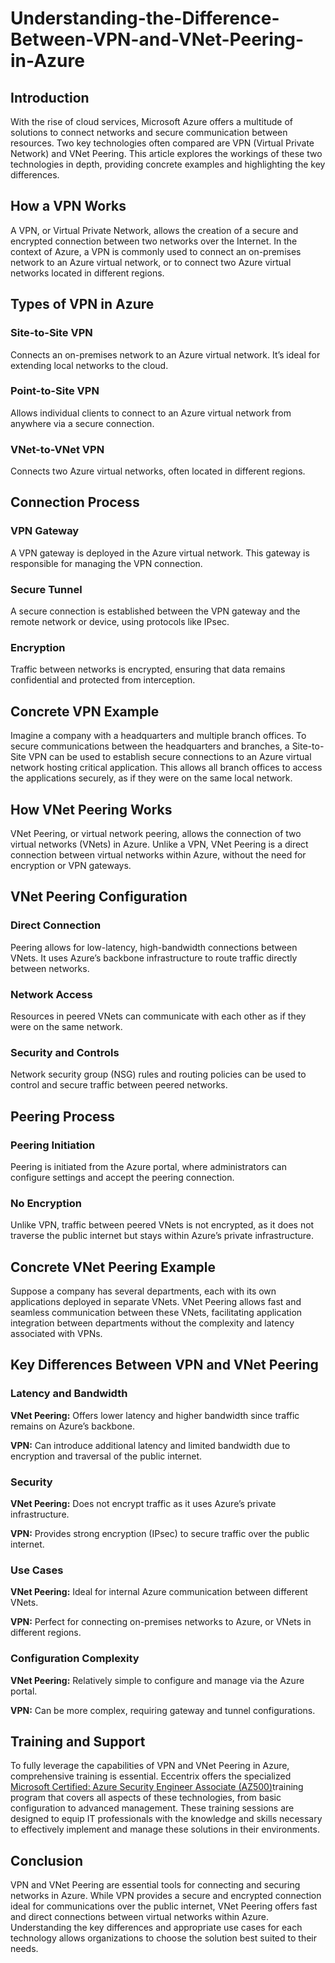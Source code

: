 # Understanding-the-Difference-Between-VPN-and-VNet-Peering-in-Azure
## Introduction
With the rise of cloud services, Microsoft Azure offers a multitude of solutions to connect networks and secure communication between resources. Two key technologies often compared are VPN (Virtual Private Network) and VNet Peering. This article explores the workings of these two technologies in depth, providing concrete examples and highlighting the key differences. 
## How a VPN Works
A VPN, or Virtual Private Network, allows the creation of a secure and encrypted connection between two networks over the Internet. In the context of Azure, a VPN is commonly used to connect an on-premises network to an Azure virtual network, or to connect two Azure virtual networks located in different regions.
## Types of VPN in Azure
### Site-to-Site VPN
Connects an on-premises network to an Azure virtual network. It’s ideal for extending local networks to the cloud.
### Point-to-Site VPN
Allows individual clients to connect to an Azure virtual network from anywhere via a secure connection.
### VNet-to-VNet VPN 
Connects two Azure virtual networks, often located in different regions.
## Connection Process
### VPN Gateway
A VPN gateway is deployed in the Azure virtual network. This gateway is responsible for managing the VPN connection.
### Secure Tunnel
A secure connection is established between the VPN gateway and the remote network or device, using protocols like IPsec.
### Encryption
Traffic between networks is encrypted, ensuring that data remains confidential and protected from interception.
## Concrete VPN Example
Imagine a company with a headquarters and multiple branch offices. To secure communications between the headquarters and branches, a Site-to-Site VPN can be used to establish secure connections to an Azure virtual network hosting critical application. This allows all branch offices to access the applications securely, as if they were on the same local network.
## How VNet Peering Works
VNet Peering, or virtual network peering, allows the connection of two virtual networks (VNets) in Azure. Unlike a VPN, VNet Peering is a direct connection between virtual networks within Azure, without the need for encryption or VPN gateways.
## VNet Peering Configuration
### Direct Connection
Peering allows for low-latency, high-bandwidth connections between VNets. It uses Azure’s backbone infrastructure to route traffic directly between networks.
### Network Access
Resources in peered VNets can communicate with each other as if they were on the same network.
### Security and Controls
Network security group (NSG) rules and routing policies can be used to control and secure traffic between peered networks.
## Peering Process
### Peering Initiation
Peering is initiated from the Azure portal, where administrators can configure settings and accept the peering connection.
### No Encryption
Unlike VPN, traffic between peered VNets is not encrypted, as it does not traverse the public internet but stays within Azure’s private infrastructure.
## Concrete VNet Peering Example
Suppose a company has several departments, each with its own applications deployed in separate VNets. VNet Peering allows fast and seamless communication between these VNets, facilitating application integration between departments without the complexity and latency associated with VPNs.
## Key Differences Between VPN and VNet Peering
### Latency and Bandwidth
**VNet Peering:** Offers lower latency and higher bandwidth since traffic remains on Azure’s backbone.

**VPN:** Can introduce additional latency and limited bandwidth due to encryption and traversal of the public internet.
### Security
**VNet Peering:** Does not encrypt traffic as it uses Azure’s private infrastructure.

**VPN:** Provides strong encryption (IPsec) to secure traffic over the public internet.
### Use Cases
**VNet Peering:** Ideal for internal Azure communication between different VNets.

**VPN:** Perfect for connecting on-premises networks to Azure, or VNets in different regions.
### Configuration Complexity
**VNet Peering:** Relatively simple to configure and manage via the Azure portal.

**VPN:** Can be more complex, requiring gateway and tunnel configurations.
## Training and Support
To fully leverage the capabilities of VPN and VNet Peering in Azure, comprehensive training is essential. Eccentrix offers the specialized [Microsoft Certified: Azure Security Engineer Associate (AZ500)](https://www.eccentrix.ca/en/courses/microsoft/security/microsoft-certified-azure-security-engineer-associate-az500)training program that covers all aspects of these technologies, from basic configuration to advanced management. These training sessions are designed to equip IT professionals with the knowledge and skills necessary to effectively implement and manage these solutions in their environments.
## Conclusion
VPN and VNet Peering are essential tools for connecting and securing networks in Azure. While VPN provides a secure and encrypted connection ideal for communications over the public internet, VNet Peering offers fast and direct connections between virtual networks within Azure. Understanding the key differences and appropriate use cases for each technology allows organizations to choose the solution best suited to their needs.
